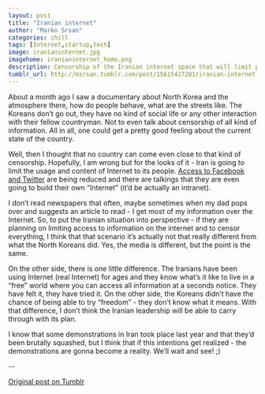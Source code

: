 ```yaml
---
layout: post
title: "Iranian internet"
author: "Marko Srsan"
categories: chill
tags: [Internet,startup,tech]
image: iranianinternet.jpg
imagehome: iranianinternet_home.png
description: Censorship of the Iranian internet space that will limit people's access to information.
tumblr_url: http://msrsan.tumblr.com/post/15615427201/iranian-internet
---
```

About a month ago I saw a documentary about North Korea and the atmosphere there, how do people behave, what are the streets like. The Koreans don’t go out, they have no kind of social life or any other interaction with their fellow countryman. Not to even talk about censorship of all kind of information. All in all, one could get a pretty good feeling about the current state of the country.

Well, then I thought that no country can come even close to that kind of censorship. Hopefully, I am wrong but for the looks of it - Iran is going to limit the usage and content of Internet to its people. [Access to Facebook and Twitter](https://mashable.com/2012/01/06/iran-intranet-tests/#uuk70dsLTmqD) are being reduced and there are talkings that they are even going to build their own “Internet” (it’d be actually an intranet). 

I don’t read newspapers that often, maybe sometimes when my dad pops over and suggests an article to read - I get most of my information over the Internet. So, to put the Iranian situation into perspective - if they are planning on limiting access to information on the internet and to censor everything, I think that that scenario it’s actually not that really different from what the North Koreans did. Yes, the media is different, but the point is the same. 

On the other side, there is one little difference. The Iranians have been using Internet (real Internet) for ages and they know what’s it like to live in a “free” world where you can access all information at a seconds notice. They have felt it, they have tried it. On the other side, the Koreans didn’t have the chance of being able to try “freedom” - they don’t know what it means. With that difference, I don’t think the Iranian leadership will be able to carry through with its plan. 

I know that some demonstrations in Iran took place last year and that they’d been brutally squashed, but I think that if this intentions get realized - the demonstrations are gonna become a reality. We’ll wait and see! ;)

--

[Original post on Tumblr](http://msrsan.tumblr.com/post/15615427201/iranian-internet)
